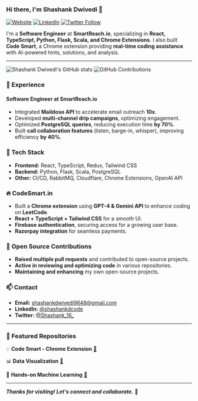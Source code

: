 ### Hi there, I'm Shashank Dwivedi 👋

[![Website](https://img.shields.io/badge/Website-CodeSmart.in-blue?style=for-the-badge)](https://codesmart.in)
[![LinkedIn](https://img.shields.io/badge/LinkedIn-%230077B5.svg?style=for-the-badge&logo=linkedin&logoColor=white)](https://www.linkedin.com/in/shashankdcode/)
[![Twitter Follow](https://img.shields.io/twitter/follow/Shashank_16_?color=1DA1F2&logo=twitter&style=for-the-badge)](https://twitter.com/Shashank_16_)

I'm a **Software Engineer** at **SmartReach.io**, specializing in **React, TypeScript, Python, Flask, Scala, and Chrome Extensions**. I also built **Code Smart**, a Chrome extension providing **real-time coding assistance** with AI-powered hints, solutions, and analysis.

---

![Shashank Dwivedi's GitHub stats](https://github-readme-stats.vercel.app/api?username=Shanky-21&show_icons=true&theme=algolia)
![GitHub Contributions](https://github-readme-streak-stats.herokuapp.com/?user=Shanky-21&theme=algolia)

### 🚀 Experience
#### **Software Engineer at SmartReach.io**
- Integrated **Maildoso API** to accelerate email outreach **10x**.
- Developed **multi-channel drip campaigns**, optimizing engagement.
- Optimized **PostgreSQL queries**, reducing execution time **by 70%**.
- Built **call collaboration features** (listen, barge-in, whisper), improving efficiency **by 40%**.

### 🌱 Tech Stack
- **Frontend:** React, TypeScript, Redux, Tailwind CSS
- **Backend:** Python, Flask, Scala, PostgreSQL
- **Other:** CI/CD, RabbitMQ, Cloudflare, Chrome Extensions, OpenAI API

### 🔥 CodeSmart.in
- Built a **Chrome extension** using **GPT-4 & Gemini API** to enhance coding on **LeetCode**.
- **React + TypeScript + Tailwind CSS** for a smooth UI.
- **Firebase authentication**, securing access for a growing user base.
- **Razorpay integration** for seamless payments.

### 📌 Open Source Contributions
- **Raised multiple pull requests** and contributed to open-source projects.
- **Active in reviewing and optimizing code** in various repositories.
- **Maintaining and enhancing** my own open-source projects.

### 📫 Contact
- **Email:** [shashankdwivedi9648@gmail.com](mailto:shashankdwivedi9648@gmail.com)
- **LinkedIn:** [@shashankdcode](https://www.linkedin.com/in/shashankdcode/)
- **Twitter:** [@Shashank_16_](https://twitter.com/Shashank_16_)

---
### 📌 Featured Repositories
💡 **Code Smart - Chrome Extension** [🔗](https://github.com/Shanky-21/Code-Smart)

📊 **Data Visualization** [🔗](https://github.com/Shanky-21/Data_visualization)

🤖 **Hands-on Machine Learning** [🔗](https://github.com/Shanky-21/Hands-on-machine-learning)

---

***Thanks for visiting! Let's connect and collaborate.*** 🚀

